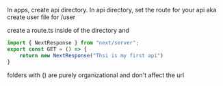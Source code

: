 In apps, create api directory. In api directory, set the route for your api aka create user file for /user

create a route.ts inside of the directory and

```ts
import { NextResponse } from "next/server";
export const GET = () => {
    return new NextResponse("Thsi is my first api")
}
```
folders with () are purely organizational and don't affect the url